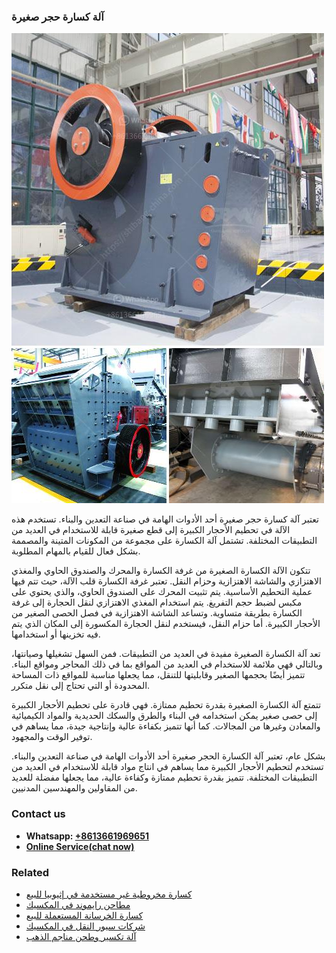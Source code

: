 <h3>آلة كسارة حجر صغيرة</h3><img src='1701746399.jpg' alt=''><p>تعتبر آلة كسارة حجر صغيرة أحد الأدوات الهامة في صناعة التعدين والبناء. تستخدم هذه الآلة في تحطيم الأحجار الكبيرة إلى قطع صغيرة قابلة للاستخدام في العديد من التطبيقات المختلفة. تشتمل آلة الكسارة على مجموعة من المكونات المتينة والمصممة بشكل فعال للقيام بالمهام المطلوبة.</p><p>تتكون الآلة الكسارة الصغيرة من غرفة الكسارة والمحرك والصندوق الحاوي والمغذي الاهتزازي والشاشة الاهتزازية وحزام النقل. تعتبر غرفة الكسارة قلب الآلة، حيث تتم فيها عملية التحطيم الأساسية. يتم تثبيت المحرك على الصندوق الحاوي، والذي يحتوي على مكبس لضبط حجم التفريغ. يتم استخدام المغذي الاهتزازي لنقل الحجارة إلى غرفة الكسارة بطريقة متساوية. وتساعد الشاشة الاهتزازية في فصل الحصى الصغير من الأحجار الكبيرة. أما حزام النقل، فيستخدم لنقل الحجارة المكسورة إلى المكان الذي يتم فيه تخزينها أو استخدامها.</p><p>تعد آلة الكسارة الصغيرة مفيدة في العديد من التطبيقات. فمن السهل تشغيلها وصيانتها، وبالتالي فهي ملائمة للاستخدام في العديد من المواقع بما في ذلك المحاجر ومواقع البناء. تتميز أيضًا بحجمها الصغير وقابليتها للتنقل، مما يجعلها مناسبة للمواقع ذات المساحة المحدودة أو التي تحتاج إلى نقل متكرر.</p><p>تتمتع آلة الكسارة الصغيرة بقدرة تحطيم ممتازة. فهي قادرة على تحطيم الأحجار الكبيرة إلى حصى صغير يمكن استخدامه في البناء والطرق والسكك الحديدية والمواد الكيميائية والمعادن وغيرها من المجالات. كما أنها تتميز بكفاءة عالية وإنتاجية جيدة، مما يساهم في توفير الوقت والمجهود.</p><p>بشكل عام، تعتبر آلة الكسارة الحجر صغيرة أحد الأدوات الهامة في صناعة التعدين والبناء. تستخدم لتحطيم الأحجار الكبيرة مما يساهم في انتاج مواد قابلة للاستخدام في العديد من التطبيقات المختلفة. تتميز بقدرة تحطيم ممتازة وكفاءة عالية، مما يجعلها مفضلة للعديد من المقاولين والمهندسين المدنيين.</p><h3>Contact us</h3><ul><li><strong>Whatsapp:&nbsp;<a href="https://wa.me/8613661969651">+8613661969651</a></strong></li><li><a href="https://swt.shibang-china.com/?git&amp;zhl&amp;آلة كسارة حجر صغيرة"><strong>Online Service(chat now)</strong></a></li></ul><h3>Related</h3><ul><li><a href='كسارة مخروطية غير مستخدمة في إثيوبيا للبيع.md'>كسارة مخروطية غير مستخدمة في إثيوبيا للبيع</a></li><li><a href='مطاحن رايموند في المكسيك.md'>مطاحن رايموند في المكسيك</a></li><li><a href='كسارة الخرسانة المستعملة للبيع.md'>كسارة الخرسانة المستعملة للبيع</a></li><li><a href='شركات سيور النقل في المكسيك.md'>شركات سيور النقل في المكسيك</a></li><li><a href='آلة تكسير وطحن مناجم الذهب.md'>آلة تكسير وطحن مناجم الذهب</a></li></ul>